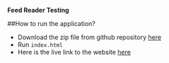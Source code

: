 **Feed Reader Testing**

##How to run the application?

* Download the zip file from github repository [here](https://github.com/Sooraj-B/feed-reader)
* Run `index.html`
* Here is the live link to the website [here](https://sooraj-b.github.io/feed-reader/)